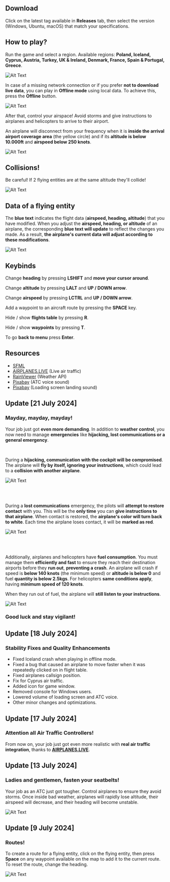 ## Download

Click on the latest tag available in <b>Releases</b> tab, then select the version (Windows, Ubuntu, macOS) that match your specifications. 

## How to play?

Run the game and select a region. Available regions: <b>Poland, Iceland, Cyprus, Austria, Turkey, UK & Ireland, Denmark,
France, Spain & Portugal, Greece</b>.

![Alt Text](./preview/menu.png)

In case of a missing network connection or if you prefer <b>not to download live data</b>, you can play in <b>Offline mode</b> using 
local data. To achieve this, press the <b>Offline</b> button.

![Alt Text](./preview/live_data.gif)

After that, control your airspace! Avoid storms and give instructions to airplanes and helicopters to arrive to their airport.

An airplane will disconnect from your frequency when it is <b>inside the arrival airport coverage area</b> (the yellow circle)
and if its <b>altitude is below 10.000ft</b> and <b>airspeed below 250 knots</b>.

![Alt Text](./preview/landing.gif)

## Collisions!
Be careful! If 2 flying entities are at the same altitude they'll collide!

![Alt Text](./preview/collision.gif)

## Data of a flying entity

The <b>blue text</b> indicates the flight data (<b>airspeed, heading, altitude</b>) that you have modified. When 
you adjust the <b>airspeed, heading, or altitude</b> of an airplane, the corresponding <b>blue text will update</b> to reflect the changes you made. 
As a result, <b>the airplane's current data will adjust according to these modifications</b>.

![Alt Text](./preview/data_meaning.png)

## Keybinds

Change <b>heading</b> by pressing <b>LSHIFT</b> and <b>move your cursor around</b>.

Change <b>altitude</b> by pressing <b>LALT</b> and <b>UP / DOWN arrow</b>.

Change <b>airspeed</b> by pressing <b>LCTRL</b> and <b>UP / DOWN arrow</b>.

Add a waypoint to an aircraft route by pressing the <b>SPACE</b> key.

Hide / show <b>flights table</b> by pressing <b>R</b>.

Hide / show <b>waypoints</b> by pressing <b>T</b>.

To go <b>back to menu</b> press <b>Enter</b>. 

## Resources

- [SFML](https://github.com/SFML/SFML/tree/2.6.1)
- [AIRPLANES.LIVE](https://airplanes.live/get-started/) (Live air traffic)
- [RainViewer](https://www.rainviewer.com/api.html) (Weather API)
- [Pixabay](https://pixabay.com/sound-effects/search/air-traffic-control/) (ATC voice sound)
- [Pixabay](https://pixabay.com/sound-effects/search/landing/) (Loading screen landing sound)

## Update [21 July 2024]

### Mayday, mayday, mayday!

Your job just got <b>even more demanding</b>. In addition to <b>weather
control</b>, you now need to manage <b>emergencies</b> like <b>hijacking, lost communications
or a general emergency</b>.

<br>

During a <b>hijacking, communication with the cockpit will be compromised</b>. 
The airplane will <b>fly by itself, ignoring your instructions</b>, which could 
lead to a <b>collision with another airplane</b>.

![Alt Text](./preview/hijack.gif)

<br><br>

During a <b>lost communications</b> emergency, the pilots will 
<b>attempt to restore contact</b> with you. This will be the <b>only time</b>
you can <b>give instructions to that airplane</b>. When contact is restored, the <b>airplane's color will turn 
back to white</b>. Each time the airplane loses contact, it will be <b>marked as red</b>.

![Alt Text](./preview/lost_communications.gif)

<br><br>

Additionally, airplanes and helicopters have <b>fuel consumption</b>. 
You must manage them <b>efficiently and fast</b> to ensure they reach their 
destination airports before they <b>run out</b>, <b>preventing a crash</b>. An airplane
will crash if speed is <b>below 140 knots</b> (the minimum speed) or <b>altitude is below 0</b> and
fuel <b>quantity is below 2.5kgs</b>. For helicopters <b>same conditions apply</b>, having <b>minimum
speed of 120 knots</b>.

When they run out of fuel, the airplane 
will <b>still listen to your instructions</b>.

![Alt Text](./preview/low_fuel.gif)


### <b>Good luck and stay vigilant!</b>

## Update [18 July 2024]

### Stability Fixes and Quality Enhancements

 <ul>
      <li>Fixed Iceland crash when playing in offline mode.</li>
      <li>Fixed a bug that caused an airplane to move faster when it was repeatedly clicked on in flight table.</li>
      <li>Fixed airplanes callsign position.</li>
      <li>Fix for Cyprus air traffic.</li>
      <li>Added icon for game window.</li>
      <li>Removed console for Windows users.</li>
      <li>Lowered volume of loading screen and ATC voice.</li>
      <li>Other minor changes and optimizations.</li>
  </ul>

## Update [17 July 2024]

### Attention all Air Traffic Controllers!

From now on, your job just got even more realistic with <b>real air traffic integration</b>,
thanks to <b>[AIRPLANES.LIVE](https://airplanes.live/get-started/)</b>.

## Update [13 July 2024]

### Ladies and gentlemen, fasten your seatbelts!

Your job as an ATC just got tougher. Control airplanes to ensure they avoid storms. 
Once inside bad weather, airplanes will rapidly lose altitude, their airspeed will decrease, and their heading will become unstable.

![Alt Text](./preview/turbulences.gif)

## Update [9 July 2024]

### Routes!
To create a route for a flying entity, click on the flying entity, then press <b>Space</b> on any waypoint 
available on the map to add it to the current route. To reset the route, change the heading.

![Alt Text](./preview/route.gif)
